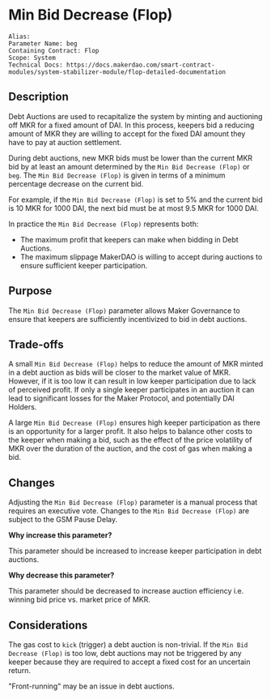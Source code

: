 
# Min Bid Decrease (Flop)

```
Alias: 
Parameter Name: beg
Containing Contract: Flop
Scope: System
Technical Docs: https://docs.makerdao.com/smart-contract-modules/system-stabilizer-module/flop-detailed-documentation 
```

## Description
Debt Auctions are used to recapitalize the system by minting and auctioning off MKR for a fixed amount of DAI. In this process, keepers bid a reducing amount of MKR they are willing to accept for the fixed DAI amount they have to pay at auction settlement. 

During debt auctions, new MKR bids must be lower than the current MKR bid by at least an amount determined by the `Min Bid Decrease (Flop)` or `beg`.  The `Min Bid Decrease (Flop)` is given in terms of a minimum percentage decrease on the current bid.

For example, if the `Min Bid Decrease (Flop)` is set to 5% and the current bid is 10 MKR for 1000 DAI, the next bid must be at most 9.5 MKR for 1000 DAI.

In practice the `Min Bid Decrease (Flop)` represents both:
* The maximum profit that keepers can make when bidding in Debt Auctions. 
* The maximum slippage MakerDAO is willing to accept during auctions to ensure sufficient keeper participation. 

## Purpose
The `Min Bid Decrease (Flop)` parameter allows Maker Governance to ensure that keepers are sufficiently incentivized to bid in debt auctions.

## Trade-offs

A small `Min Bid Decrease (Flop)` helps to reduce the amount of MKR minted in a debt auction as bids will be closer to the market value of MKR. However, if it is too low it can result in low keeper participation due to lack of perceived profit. If only a single keeper participates in an auction it can lead to significant losses for the Maker Protocol, and potentially DAI Holders.

A large `Min Bid Decrease (Flop)` ensures high keeper participation as there is an opportunity for a larger profit. It also helps to balance other costs to the keeper when making a bid, such as the effect of the price volatility of MKR over the duration of the auction, and the cost of gas when making a bid.

## Changes
Adjusting the `Min Bid Decrease (Flop)` parameter is a manual process that requires an executive vote. Changes to the `Min Bid Decrease (Flop)` are subject to the GSM Pause Delay.

**Why increase this parameter?**

This parameter should be increased to increase keeper participation in debt auctions.

**Why decrease this parameter?**

This parameter should be decreased to increase auction efficiency i.e. winning bid price vs. market price of MKR.

## Considerations
The gas cost to `kick` (trigger) a debt auction is non-trivial. If the `Min Bid Decrease (Flop)` is too low, debt auctions may not be triggered by any keeper because they are required to accept a fixed cost for an uncertain return.

"Front-running" may be an issue in debt auctions.

